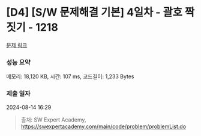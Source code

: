# [D4] [S/W 문제해결 기본] 4일차 - 괄호 짝짓기 - 1218 

[문제 링크](https://swexpertacademy.com/main/code/problem/problemDetail.do?contestProbId=AV14eWb6AAkCFAYD) 

### 성능 요약

메모리: 18,120 KB, 시간: 107 ms, 코드길이: 1,233 Bytes

### 제출 일자

2024-08-14 16:29



> 출처: SW Expert Academy, https://swexpertacademy.com/main/code/problem/problemList.do
